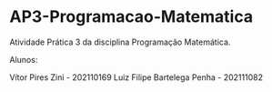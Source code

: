 # AP3-Programacao-Matematica
Atividade Prática 3 da disciplina Programação Matemática.

Alunos:

Vítor Pires Zini - 202110169
Luiz Filipe Bartelega Penha - 202111082
